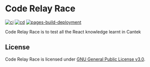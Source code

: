 # Code Relay Race
[![ci](https://github.com/ttiimmothy/code-relay-race/actions/workflows/ci.yml/badge.svg)](https://github.com/ttiimmothy/code-relay-race/actions/workflows/ci.yml)
[![cd](https://github.com/ttiimmothy/code-relay-race/actions/workflows/cd.yml/badge.svg)](https://github.com/ttiimmothy/code-relay-race/actions/workflows/cd.yml)
[![pages-build-deployment](https://github.com/ttiimmothy/code-relay-race/actions/workflows/pages/pages-build-deployment/badge.svg)](https://github.com/ttiimmothy/code-relay-race/actions/workflows/pages/pages-build-deployment)

Code Relay Race is to test all the React knowledge learnt in Cantek

## License

Code Relay Race is licensed under [GNU General Public License v3.0](LICENSE).